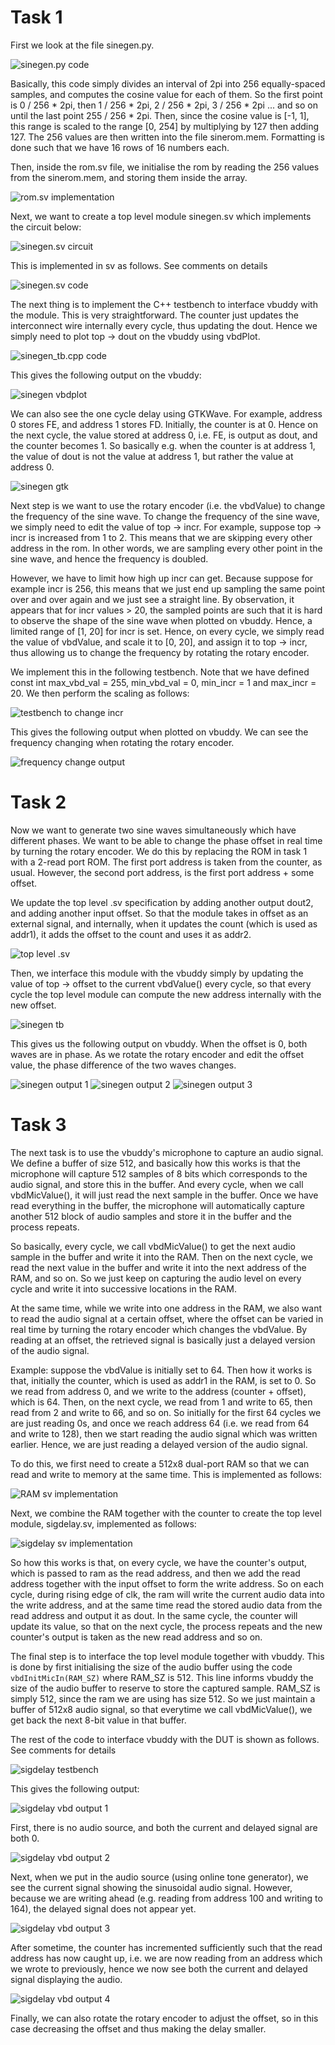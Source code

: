 # Task 1

First we look at the file sinegen.py. 

![sinegen.py code](images/[task1]sinegen_py.png)

Basically, this code simply divides an interval of 2pi into 256 equally-spaced samples, and computes the cosine value for each of them. So the first point is 0 / 256 * 2pi, then 1 / 256 * 2pi, 2 / 256 * 2pi, 3 / 256 * 2pi ... and so on until the last point 255 / 256 * 2pi. Then, since the cosine value is [-1, 1], this range is scaled to the range [0, 254] by multiplying by 127 then adding 127. The 256 values are then written into the file sinerom.mem. Formatting is done such that we have 16 rows of 16 numbers each.

Then, inside the rom.sv file, we initialise the rom by reading the 256 values from the sinerom.mem, and storing them inside the array.

![rom.sv implementation](images/[task1]rom_sv.png)

Next, we want to create a top level module sinegen.sv which implements the circuit below:

![sinegen.sv circuit](images/sinegen.jpg)

This is implemented in sv as follows. See comments on details

![sinegen.sv code](images/[task1]sinegen_sv.png)

The next thing is to implement the C++ testbench to interface vbuddy with the module. This is very straightforward. The counter just updates the interconnect wire internally every cycle, thus updating the dout. Hence we simply need to plot top -> dout on the vbuddy using vbdPlot.

![sinegen_tb.cpp code](images/[task1]sinegen_tb.png)

This gives the following output on the vbuddy:

![sinegen vbdplot](images/[task1]sinegen_vbdplot.jpg)

We can also see the one cycle delay using GTKWave. For example, address 0 stores FE, and address 1 stores FD. Initially, the counter is at 0. Hence on the next cycle, the value stored at address 0, i.e. FE, is output as dout, and the counter becomes 1. So basically e.g. when the counter is at address 1, the value of dout is not the value at address 1, but rather the value at address 0.

![sinegen gtk](images/[task1]sinegen_gtk.png)

Next step is we want to use the rotary encoder (i.e. the vbdValue) to change the frequency of the sine wave. To change the frequency of the sine wave, we simply need to edit the value of top -> incr. For example, suppose top -> incr is increased from 1 to 2. This means that we are skipping every other address in the rom. In other words, we are sampling every other point in the sine wave, and hence the frequency is doubled.

However, we have to limit how high up incr can get. Because suppose for example incr is 256, this means that we just end up sampling the same point over and over again and we just see a straight line. By observation, it appears that for incr values > 20, the sampled points are such that it is hard to observe the shape of the sine wave when plotted on vbuddy. Hence, a limited range of [1, 20] for incr is set. Hence, on every cycle, we simply read the value of vbdValue, and scale it to [0, 20], and assign it to top -> incr, thus allowing us to change the frequency by rotating the rotary encoder.

We implement this in the following testbench. Note that we have defined const int max_vbd_val = 255, min_vbd_val = 0, min_incr = 1 and max_incr = 20. We then perform the scaling as follows:

![testbench to change incr](images/[task1]freq_change_tb.png)

This gives the following output when plotted on vbuddy. We can see the frequency changing when rotating the rotary encoder.

![frequency change output](images/[task1]frequency_change_vbd.jpg)

# Task 2

Now we want to generate two sine waves simultaneously which have different phases. We want to be able to change the phase offset in real time by turning the rotary encoder. We do this by replacing the ROM in task 1 with a 2-read port ROM. The first port address is taken from the counter, as usual. However, the second port address, is the first port address + some offset.

We update the top level .sv specification by adding another output dout2, and adding another input offset. So that the module takes in offset as an external signal, and internally, when it updates the count (which is used as addr1), it adds the offset to the count and uses it as addr2.

![top level .sv](images/[task2]sinegen_sv.png)

Then, we interface this module with the vbuddy simply by updating the value of top -> offset to the current vbdValue() every cycle, so that every cycle the top level module can compute the new address internally with the new offset.

![sinegen tb](images/[task2]sinegen_tb.png)

This gives us the following output on vbuddy. When the offset is 0, both waves are in phase. As we rotate the rotary encoder and edit the offset value, the phase difference of the two waves changes.

![sinegen output 1](images/[task2]vbd_output_1.jpg)
![sinegen output 2](images/[task2]vbd_output_2.jpg)
![sinegen output 3](images/[task2]vbd_output_3.jpg)

# Task 3

The next task is to use the vbuddy's microphone to capture an audio signal. We define a buffer of size 512, and basically how this works is that the microphone will capture 512 samples of 8 bits which corresponds to the audio signal, and store this in the buffer. And every cycle, when we call vbdMicValue(), it will just read the next sample in the buffer. Once we have read everything in the buffer, the microphone will automatically capture another 512 block of audio samples and store it in the buffer and the process repeats.

So basically, every cycle, we call vbdMicValue() to get the next audio sample in the buffer and write it into the RAM. Then on the next cycle, we read the next value in the buffer and write it into the next address of the RAM, and so on. So we just keep on capturing the audio level on every cycle and write it into successive locations in the RAM.

At the same time, while we write into one address in the RAM, we also want to read the audio signal at a certain offset, where the offset can be varied in real time by turning the rotary encoder which changes the vbdValue. By reading at an offset, the retrieved signal is basically just a delayed version of the audio signal.

Example: suppose the vbdValue is initially set to 64. Then how it works is that, initially the counter, which is used as addr1 in the RAM, is set to 0. So we read from address 0, and we write to the address (counter + offset), which is 64. Then, on the next cycle, we read from 1 and write to 65, then read from 2 and write to 66, and so on. So initially for the first 64 cycles we are just reading 0s, and once we reach address 64 (i.e. we read from 64 and write to 128), then we start reading the audio signal which was written earlier. Hence, we are just reading a delayed version of the audio signal.

To do this, we first need to create a 512x8 dual-port RAM so that we can read and write to memory at the same time. This is implemented as follows:

![RAM sv implementation](images/[task3]ram_sv.png)

Next, we combine the RAM together with the counter to create the top level module, sigdelay.sv, implemented as follows:

![sigdelay sv implementation](images/[task3]sigdelay_sv.png)

So how this works is that, on every cycle, we have the counter's output, which is passed to ram as the read address, and then we add the read address together with the input offset to form the write address. So on each cycle, during rising edge of clk, the ram will write the current audio data into the write address, and at the same time read the stored audio data from the read address and output it as dout. In the same cycle, the counter will update its value, so that on the next cycle, the process repeats and the new counter's output is taken as the new read address and so on.

The final step is to interface the top level module together with vbuddy. This is done by first initialising the size of the audio buffer using the code `vbdInitMicIn(RAM_SZ)` where RAM_SZ is 512. This line informs vbuddy the size of the audio buffer to reserve to store the captured sample. RAM_SZ is simply 512, since the ram we are using has size 512. So we just maintain a buffer of 512x8 audio signal, so that everytime we call vbdMicValue(), we get back the next 8-bit value in that buffer.

The rest of the code to interface vbuddy with the DUT is shown as follows. See comments for details

![sigdelay testbench](images/[task3]sigdelay_tb.png)

This gives the following output:

![sigdelay vbd output 1](images/[task3]vbd_out_1.jpg)

First, there is no audio source, and both the current and delayed signal are both 0.

![sigdelay vbd output 2](images/[task3]vbd_out_2.jpg)

Next, when we put in the audio source (using online tone generator), we see the current signal showing the sinusoidal audio signal. However, because we are writing ahead (e.g. reading from address 100 and writing to 164), the delayed signal does not appear yet.

![sigdelay vbd output 3](images/[task3]vbd_out_3.jpg)

After sometime, the counter has incremented sufficiently such that the read address has now caught up, i.e. we are now reading from an address which we wrote to previously, hence we now see both the current and delayed signal displaying the audio.

![sigdelay vbd output 4](images/[task3]vbd_out_4.jpg)

Finally, we can also rotate the rotary encoder to adjust the offset, so in this case decreasing the offset and thus making the delay smaller.